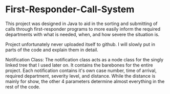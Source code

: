 # First-Responder-Call-System
This project was designed in Java to aid in the sorting and submitting of calls through first-responder programs to more easily inform the required departments with what is needed, when, and how severe the situation is.

Project unfortunately never uploaded itself to github. I will slowly put in parts of the code and explain them in detail.  


Notification Class:
The notification class acts as a node class for the singly linked tree that I used later on. It contains the barebones for the entire project. Each notification contains it's own case number, time of arrival, required department, severity level, and distance.  While the distance is mainly for show, the other 4 parameters determine almost everything in the rest of the code.  

